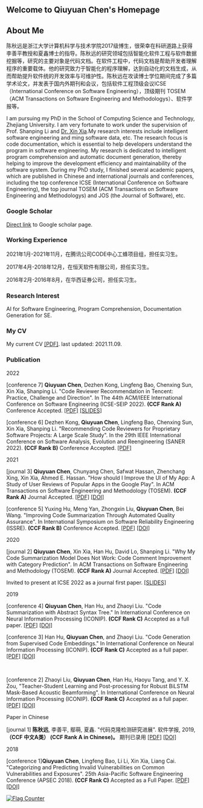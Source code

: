 ## Welcome to Qiuyuan Chen's Homepage

<!-- You can use the [editor on GitHub](https://github.com/chenqiuyuan/home/edit/gh-pages/index.md) to maintain and preview the content for your website in Markdown files.

Whenever you commit to this repository, GitHub Pages will run [Jekyll](https://jekyllrb.com/) to rebuild the pages in your site, from the content in your Markdown files. -->

## About Me

陈秋远是浙江大学计算机科学与技术学院2017级博生，很荣幸在科研道路上获得李善平教授和夏鑫博士的指导。陈秋远的研究领域包括智能化软件工程与软件数据挖掘等，研究的主要对象是代码文档。在软件工程中，代码文档是帮助开发者理解程序的重要载体。他的研究致力于智能化的程序理解，达到自动化的文档生成，从而帮助提升软件统的开发效率与可维护性。陈秋远在攻读博士学位期间完成了多篇学术论文，并发表于国内外期刊和会议，包括软件工程顶级会议ICSE（International Conference on Software Engineering），顶级期刊 TOSEM（ACM Transactions on Software Engineering and Methodologys）、软件学报等。

I am pursuing my PhD in the School of Computing Science and Technology, Zhejiang University. I am very fortunate to work under the supervision of Prof. Shanping Li and [Dr. Xin Xia](https://xin-xia.github.io/).My research interests include intelligent software engineering and ming software data, etc. The research focus is code documentation, which is essential to help developers understand the program in software engineering. My research is dedicated to intelligent program comprehension and automatic document generation, thereby helping to improve the development efficiency and maintainability of the software system. During my PhD study, I finished several academic papers, which are published in Chinese and international journals and conferences, including the top conference ICSE (International Conference on Software Engineering), the top journal TOSEM (ACM Transactions on Software Engineering and Methodologys) and JOS (the Journal of Software), etc.

### Google Scholar
[Direct link] to Google scholar page.

[Direct link]: https://scholar.google.com/citations?user=pCvGsBkAAAAJ&hl=en

### Working Experience
2021年1月-2021年11月，在腾讯公司CODE中心工蜂项目组，担任实习生。

2017年4月-2018年12月，在恒天软件有限公司，担任实习生。

2016年2月-2016年8月，在华西证券公司，担任实习生。


### Research Interest

AI for Software Engineering, Program Comprehension, Documentation Generation for SE.

<!-- ### A picture of my research

Documentation is one of the most important artifacts in software engineering. However, it is often not drawn attentioned.

As a Ph.D. candidate, I am often bothered by "what's your research topic" for the laymen. I decide to draw a picture.

For more details see [GitHub Flavored Markdown](https://guides.github.com/features/mastering-markdown/). -->

### My CV

My current CV <a href="陈秋远 简历 20211109.pdf" target="_blank">[PDF]</a>. last updated: 2021.11.09.

<!--
### Template

Your Pages site will use the layout and styles from the Jekyll theme you have selected in your [repository settings](https://github.com/chenqiuyuan/home/settings). The name of this theme is saved in the Jekyll `_config.yml` configuration file. -->

### Publication
2022

[conference 7] <strong>Qiuyuan Chen</strong>, Dezhen Kong, Lingfeng Bao, Chenxing Sun, Xin Xia, Shanping Li.
"Code Reviewer Recommendation in Tencent: Practice, Challenge and Direction".
In The 44th ACM/IEEE International Conference on Software Engineering (ICSE-SEIP 2022). <strong>(CCF Rank A)</strong> Conference Accepted.
<a href="ICSE_SEIP_Qiuyuan_Chen_2022_Code Reviewer Recommendation in Tencent_Practice, Challenge and Direction.pdf" target="_blank">[PDF]</a>
<a href="ICSE-SEIP_slides.pdf" target="_blank">[SLIDES]</a>
<br />

[conference 6] Dezhen Kong, <strong>Qiuyuan Chen</strong>, Lingfeng Bao, Chenxing Sun, Xin Xia, Shanping Li.
"Recommending Code Reviewers for Proprietary Software Projects: A Large Scale Study".
In the 29th IEEE International Conference on Software Analysis, Evolution and Reengineering (SANER 2022). <strong>(CCF Rank B)</strong> Conference Accepted.
<a href="SANER_Qiuyuan_Chen_2022_Recommending Code Reviewers for Proprietary Software Projects A Large Scale Study.pdf" target="_blank">[PDF]</a>
<br />

2021

[journal 3] <strong>Qiuyuan Chen</strong>, Chunyang Chen, Safwat Hassan, Zhenchang Xing, Xin Xia, Ahmed E. Hassan. 
"How should I Improve the UI of My App: A Study of User Reviews of Popular Apps in the Google Play". 
In ACM Transactions on Software Engineering and Methodology (TOSEM). <strong>(CCF Rank A)</strong> Journal Accepted.
<a href="TOSEM_Qiuyuan_Chen_2021_How Should I Improve the UI of My App.pdf" target="_blank">[PDF]</a>
<a href="https://doi.org/10.1145/3447808" target="_blank">[DOI]</a>
<br />

[conference 5] Yuxing Hu, Meng Yan, Zhongxin Liu, <strong>Qiuyuan Chen</strong>, Bei Wang. "Improving Code Summarization Through Automated Quality Assurance". In International Symposium on Software Reliability Engineering (ISSRE). <strong>(CCF Rank B)</strong> Conference Accepted.
<a href="ISSRE_Qiuyuan_Chen_2021_Improving Code Summarization Through Automated Quality Assurance.pdf" target="_blank">[PDF]</a>
<a href="" target="_blank">[DOI]</a>
<br />

2020

[journal 2] <strong>Qiuyuan Chen</strong>, Xin Xia, Han Hu, David Lo, Shanping Li. "Why My Code Summarization Model Does Not Work: Code Comment Improvement with Category Prediction". In ACM Transactions on Software Engineering and Methodology (TOSEM). <strong>(CCF Rank A)</strong> Journal Accepted.
<a href="TOSEM_Qiuyuan_Chen_2021_Why My Code Summarization Model Does Not Work.pdf" target="_blank">[PDF]</a>
<a href="https://doi.org/10.1145/3434280" target="_blank">[DOI]</a>

Invited to present at ICSE 2022 as a journal first paper.
<a href="ICSE_2022_Journal_First.pdf" target="_blank">[SLIDES]</a>
<br />

2019

[conference 4] <strong>Qiuyuan Chen</strong>, Han Hu, and Zhaoyi Liu. "Code Summarization with Abstract Syntax Tree." In International Conference on Neural Information Processing (ICONIP). <strong>(CCF Rank C)</strong> Accepted as a full paper.
<a href="ICONIP_Qiuyuan_Chen_2019_Code Summarization with Abstract Syntax Tree.pdf" target="_blank">[PDF]</a>
<a href="https://doi.org/10.1007/978-3-030-36802-9_69" target="_blank">[DOI]</a>
<br />

[conference 3] Han Hu, <strong>Qiuyuan Chen</strong>, and Zhaoyi Liu. "Code Generation from Supervised Code Embeddings." In International Conference on Neural Information Processing (ICONIP). <strong>(CCF Rank C)</strong> Accepted as a full paper.
<a href="ICONIP_Hu_Code Generation from Supervised Embeddings.pdf" target="_blank">[PDF]</a>
<a href="https://doi.org/10.1007/978-3-030-36808-1_42" target="_blank">[DOI]</a>

<br />

[conference 2] Zhaoyi Liu, <strong>Qiuyuan Chen</strong>, Han Hu, Haoyu Tang, and Y. X. Zou, "Teacher-Student Learning and Post-processing for Robust BiLSTM Mask-Based Acoustic Beamforming". In International Conference on Neural Information Processing (ICONIP). <strong>(CCF Rank C)</strong> Accepted as a full paper.
<a href="ICONIP_Liu_2019_Teacher-Student Learning and Post-processing.pdf" target="_blank">[PDF]</a>
<a href="https://doi.org/10.1007/978-3-030-36718-3_44" target="_blank">[DOI]</a>
<br />

Paper in Chinese

[journal 1] <strong>陈秋远</strong>, 李善平, 鄢萌, 夏鑫. "代码克隆检测研究进展". 软件学报, 2019, <strong>（CCF 中文A类） (CCF Rank A in Chinese)。</strong> 期刊已录用
<a href="软件学报_陈秋远_2019_代码克隆检测研究进展.pdf" target="_blank">[PDF]</a>
<a href="https://doi.org/10.13328/j.cnki.jos.005711" target="_blank">[DOI]</a>
<br />

2018

[conference 1]<strong>Qiuyuan Chen</strong>, Lingfeng Bao, Li Li, Xin Xia, Liang Cai. "Categorizing and Predicting Invalid Vulnerabilities on Common Vulnerabilities and Exposures". 25th Asia-Pacific Software Engineering Conference (APSEC 2018). <strong>(CCF Rank C)</strong> Accepted as a Full Paper.
<a href="APSEC_Qiuyuan_Chen_2018_Categorizing and Predicting Invalid Vulnerabilitie.pdf" target="_blank">[PDF]</a>
<a href="https://doi.org/10.1109/APSEC.2018.00049" target="_blank">[DOI]</a>
<br />

<a href="https://info.flagcounter.com/snA5"><img src="https://s04.flagcounter.com/mini/snA5/bg_FFFFFF/txt_000000/border_CCCCCC/flags_0/" alt="Flag Counter" border="0"></a>
